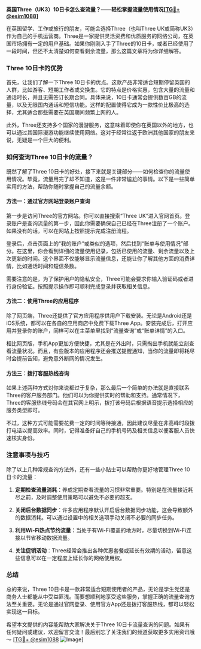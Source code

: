 **英国Three（UK3）10日卡怎么查流量？——轻松掌握流量使用情况[[TG💪+ @esim1088](https://t.me/s/esim1088)]**

在英国留学、工作或旅行的朋友，可能会选择Three（也叫Three UK或简称UK3）作为自己的手机运营商。Three是一家提供灵活资费和优质服务的网络公司，在英国市场拥有一定的用户基础。如果你刚刚入手了Three的10日卡，或者已经使用了一段时间，但还不太清楚如何查看剩余流量，那么这篇文章将为你详细解答。

### Three 10日卡的优势

首先，让我们了解一下Three 10日卡的优点。这款产品非常适合短期停留英国的人群，比如游客、短期工作者或交换生。它的特点是价格实惠，包含大量的流量和通话时长，并且无需签订长期合同。具体来说，10日卡通常会提供数百GB的流量，以及无限国内通话和短信功能。这样的配置使得它成为一款性价比极高的选择，尤其适合那些需要在英国期间频繁上网的人。

此外，Three还支持多个国家的漫游服务，这意味着即使你在英国以外的地方，也可以通过其国际漫游功能继续使用网络。这对于经常往返于欧洲其他国家的朋友来说，无疑是一个巨大的便利。

### 如何查询Three 10日卡的流量？

既然了解了Three 10日卡的好处，接下来就是关键部分——如何检查你的流量使用情况。毕竟，流量用完了却不知道，这是一件非常尴尬的事情。以下是一些简单实用的方法，帮助你随时掌握自己的流量余额。

#### 方法一：通过官方网站登录账户查询

第一步是访问Three的官方网站。你可以直接搜索“Three UK”进入官网首页。登录账户是查询流量的第一步，因此你需要确保自己已经在Three注册了一个账户。如果没有的话，可以在网站上按照提示完成注册流程。

登录后，点击页面上的“我的账户”或类似的选项，然后找到“账单与使用情况”部分。在这里，你会看到详细的流量使用记录，包括已使用的流量、剩余流量以及上次更新的时间。这个界面不仅能够显示流量信息，还能让你了解其他方面的消费详情，比如通话时间和短信条数。

需要注意的是，为了保护用户的隐私安全，Three可能会要求你输入验证码或者进行身份验证。按照提示操作即可顺利完成登录并获取相关信息。

#### 方法二：使用Three的应用程序

除了网页端，Three还提供了官方应用程序供用户下载安装。无论是Android还是iOS系统，都可以在各自的应用商店中免费下载Three App。安装完成后，打开应用并登录你的账户，同样可以在主菜单里找到“流量查询”或“账单详情”的入口。

相比网页版，手机App更加方便快捷，尤其是在外出时，只需掏出手机就能立刻查看流量状况。而且，有些版本的应用程序还会推送提醒通知，当你的流量即将耗尽时会提前告知，避免意外断网的情况发生。

#### 方法三：拨打客服热线咨询

如果上述两种方式对你来说都过于复杂，那么最后一个简单的办法就是直接联系Three的客户服务部门。他们可以为你提供实时的帮助和支持。通常情况下，Three的客服热线号码会在其官网上明示，拨打该号码后根据语音提示选择相应的服务类型即可。

不过，这种方式可能需要花费一定的时间等待接通，因此建议尽量在非高峰时段拨打电话以提高效率。同时，记得准备好自己的手机号码及相关信息以便客服人员快速核实身份。

### 注意事项与技巧

除了以上几种常规查询方法外，还有一些小贴士可以帮助你更好地管理Three 10日卡的流量：

1. **定期检查流量消耗**：养成定期查看流量的习惯非常重要。特别是在流量接近耗尽之前，及时调整使用策略可以避免不必要的超支。
   
2. **关闭后台数据同步**：许多应用程序默认开启后台数据同步功能，这会导致额外的数据消耗。可以通过设置中的相关选项手动关闭不必要的同步任务。

3. **利用Wi-Fi热点节约流量**：当处于有Wi-Fi覆盖的地方时，尽量切换到Wi-Fi连接以节省移动数据流量。

4. **关注促销活动**：Three经常会推出各种优惠套餐或延长有效期的活动，留意这些信息可以在一定程度上延长你的网络使用权。

### 总结

总的来说，Three 10日卡是一款非常适合短期使用者的产品，无论是学生党还是商务人士都能从中受益匪浅。而要想顺利地享受这些服务，掌握正确的流量查询方法至关重要。无论是通过官网登录、使用官方App还是拨打客服热线，都可以轻松实现这一目标。

希望本文提供的内容能帮助大家解决关于Three 10日卡流量查询的问题。如果有任何疑问或建议，欢迎留言交流！最后别忘了关注我们的频道获取更多实用资讯哦～ [[TG💪+ @esim1088](https://t.me/s/esim1088) ![Image](https://i.postimg.cc/4NQfJmqS/Snipaste-2025-05-13-00-14-12.png)]
